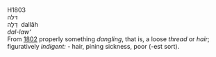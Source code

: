H1803  
דּלּה  
דַּלָּה ‎ dallâh  
*dal-law‘*  
From [1802](h1802) properly something *dangling*, that is, a loose
*thread* or *hair*; figuratively *indigent: -* hair, pining sickness,
poor (-est sort).  
